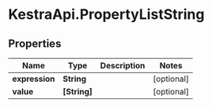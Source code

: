 # KestraApi.PropertyListString

## Properties

Name | Type | Description | Notes
------------ | ------------- | ------------- | -------------
**expression** | **String** |  | [optional] 
**value** | **[String]** |  | [optional] 



